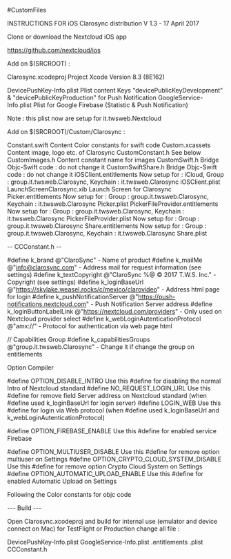 #CustomFiles

INSTRUCTIONS FOR iOS Clarosync distribution V 1.3 - 17 April 2017

Clone or download the Nextcloud iOS app 

https://github.com/nextcloud/ios

Add on $(SRCROOT) :

Clarosync.xcodeproj 				Project Xcode Version 8.3 (8E162)

DevicePushKey-Info.plist			Plist content Keys "devicePublicKeyDevelopment" & "devicePublicKeyProduction" for Push Notification
GoogleService-Info.plist			Plist for Google Firebase (Statistic & Push Notification)

Note : this plist now are setup for it.twsweb.Nextcloud 

Add on $(SRCROOT)/Custom/Clarosync :

Constant.swift					Content Color constants for swift code
Custom.xcassets					Content image, logo etc. of Clarosync
CustomConstant.h				See below
CustomImages.h					Content constant name for images 
CustomSwift.h					Bridge Objc-Swift code : do not change it
CustomSwiftShare.h				Bridge Objc-Swift code : do not change it
iOSClient.entitlements				Now setup for : iCloud, Group : group.it.twsweb.Clarosync, Keychain : it.twsweb.Clarosync 
iOSClient.plist
LaunchScreenClarosync.xib			Launch Screen for Clarosync	
Picker.entitlements				Now setup for : Group : group.it.twsweb.Clarosync, Keychain : it.twsweb.Clarosync 
Picker.plist
PickerFileProvider.entitlements			Now setup for : Group : group.it.twsweb.Clarosync, Keychain : it.twsweb.Clarosync
PickerFileProvider.plist			Now setup for : Group : group.it.twsweb.Clarosync
Share.entitlements				Now setup for : Group : group.it.twsweb.Clarosync, Keychain : it.twsweb.Clarosync
Share.plist

-- CCConstant.h --

#define k_brand                         @"ClaroSync"						- Name of product
#define k_mailMe                        @"info@clarosync.com"					- Address mail for request information (see settings)
#define k_textCopyright                 @"ClaroSync %@ © 2017 T.W.S. Inc."			- Copyright (see settings)
#define k_loginBaseUrl                  @"https://skylake.weasel.rocks/c/mexico/clarovideo"	- Address html page for login 
#define k_pushNotificationServer        @"https://push-notifications.nextcloud.com"		- Push Notification Server address
#define k_loginButtonLabelLink          @"https://nextcloud.com/providers"			- Only used on Nextcloud provider select
#define k_webLoginAutenticationProtocol @"amx://"						- Protocol for authentication via web page html

// Capabilities Group
#define k_capabilitiesGroups            @"group.it.twsweb.Clarosync"				- Change it if change the group on entitlements

Option Compiler

#define OPTION_DISABLE_INTRO			Use this #define for disabling the normal Intro of Nextcloud standard
#define NO_REQUEST_LOGIN_URL			Use this #define for remove field Server address on Nextcloud standard (when #define used k_loginBaseUrl for login server) 
#define LOGIN_WEB				Use this #define for login via Web protocol (when #define used k_loginBaseUrl and k_webLoginAutenticationProtocol)
 
#define OPTION_FIREBASE_ENABLE			Use this #define for enabled service Firebase

#define OPTION_MULTIUSER_DISABLE		Use this #define for remove option multiuser on Settings
#define OPTION_CRYPTO_CLOUD_SYSTEM_DISABLE	Use this #define for remove option Crypto Cloud System on Settings
#define OPTION_AUTOMATIC_UPLOAD_ENABLE		Use this #define for enabled Automatic Upload on Settings

Following the Color constants for objc code

--- Build ---

Open Clarosync.xcodeproj and build for internal use (emulator and device connect on Mac) for TestFlight or Production change all file :

DevicePushKey-Info.plist
GoogleService-Info.plist
.entitlements
.plist
CCConstant.h



